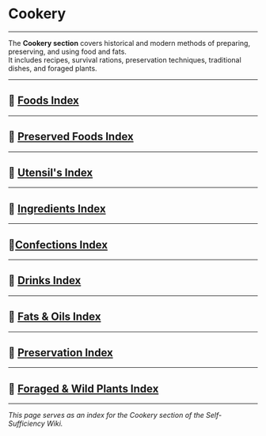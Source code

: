 # Cookery

---

The **Cookery section** covers historical and modern methods of preparing, preserving, and using food and fats.  
It includes recipes, survival rations, preservation techniques, traditional dishes, and foraged plants.  

---
## 🔹 [Foods Index](/cookery/foods/1foods-index.md)  

---
## 🔹 [Preserved Foods Index](/cookery/foods/preserved-foods/1preserved-foods-index.md)  

---
## 🔹 [Utensil's Index](/cookery/1utensil-index.md)  

---
## 🔹 [Ingredients Index](/cookery/1ingredients-index.md)  

---
## 🔹[Confections Index](/cookery/1confections-index.md)

---
## 🔹 [Drinks Index](/cookery/1drinks-index.md)

---
## 🔹 [Fats & Oils Index](/cookery/1fats-index)

---

## 🔹 [Preservation Index](/cookery/preservation.md)  

---

## 🔹 [Foraged & Wild Plants Index](plants-foraging.md)  

---

*This page serves as an index for the Cookery section of the Self-Sufficiency Wiki.*
